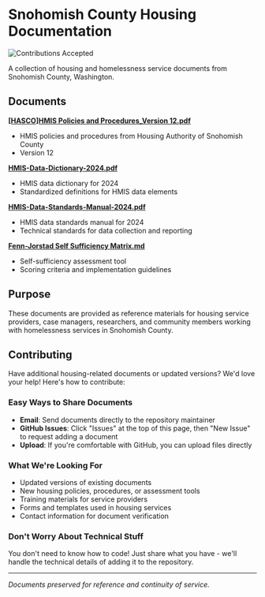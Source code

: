 # Snohomish County Housing Documentation

![Contributions Accepted](https://img.shields.io/badge/contributions-accepted-brightgreen.svg)

A collection of housing and homelessness service documents from Snohomish County, Washington.

## Documents

**[[HASCO]HMIS Policies and Procedures_Version 12.pdf](https://github.com/GearUnclear/Snohomish_County_Housing_Docs/blob/main/%5BHASCO%5DHMIS%20Policies%20and%20Procedures_Version%2012.pdf)**
- HMIS policies and procedures from Housing Authority of Snohomish County
- Version 12

**[HMIS-Data-Dictionary-2024.pdf](https://github.com/GearUnclear/Snohomish_County_Housing_Docs/blob/main/HMIS-Data-Dictionary-2024.pdf)**
- HMIS data dictionary for 2024
- Standardized definitions for HMIS data elements

**[HMIS-Data-Standards-Manual-2024.pdf](https://github.com/GearUnclear/Snohomish_County_Housing_Docs/blob/main/HMIS-Data-Standards-Manual-2024.pdf)**
- HMIS data standards manual for 2024
- Technical standards for data collection and reporting

**[Fenn-Jorstad Self Sufficiency Matrix.md](https://github.com/GearUnclear/Snohomish_County_Housing_Docs/blob/main/Fenn-Jorstad%20Self%20Sufficiency%20Matrix.md)**
- Self-sufficiency assessment tool
- Scoring criteria and implementation guidelines

## Purpose

These documents are provided as reference materials for housing service providers, case managers, researchers, and community members working with homelessness services in Snohomish County.

## Contributing

Have additional housing-related documents or updated versions? We'd love your help! Here's how to contribute:

### Easy Ways to Share Documents
- **Email**: Send documents directly to the repository maintainer
- **GitHub Issues**: Click "Issues" at the top of this page, then "New Issue" to request adding a document
- **Upload**: If you're comfortable with GitHub, you can upload files directly

### What We're Looking For
- Updated versions of existing documents
- New housing policies, procedures, or assessment tools
- Training materials for service providers
- Forms and templates used in housing services
- Contact information for document verification

### Don't Worry About Technical Stuff
You don't need to know how to code! Just share what you have - we'll handle the technical details of adding it to the repository.

---

*Documents preserved for reference and continuity of service.* 